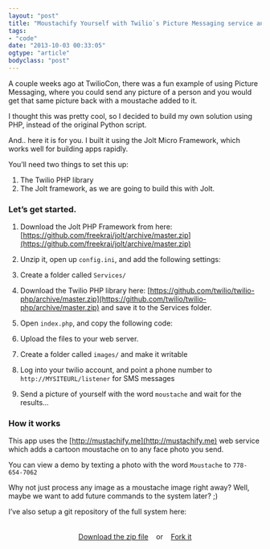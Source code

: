 ```yaml
---
layout: "post"
title: "Moustachify Yourself with Twilio`s Picture Messaging service and PHP"
tags: 
- "code"
date: "2013-10-03 00:33:05"
ogtype: "article"
bodyclass: "post"
---
```


A couple weeks ago at TwilioCon, there was a fun example of using Picture Messaging, where you could send any picture of a person and you would get that same picture back with a moustache added to it.

I thought this was pretty cool, so I decided to build my own solution using PHP, instead of the original Python script.

And.. here it is for you. I built it using the Jolt Micro Framework, which works well for building apps rapidly.

You’ll need two things to set this up:

1. The Twilio PHP library
2. The Jolt framework, as we are going to build this with Jolt.

### Let’s get started.

1. Download the Jolt PHP Framework from here: [https://github.com/freekrai/jolt/archive/master.zip](https://github.com/freekrai/jolt/archive/master.zip)

2. Unzip it, open up `config.ini`, and add the following settings:  

<script src="https://gist.github.com/6812688.js"></script>

3. Create a folder called `Services/`

4. Download the Twilio PHP library here: [https://github.com/twilio/twilio-php/archive/master.zip](https://github.com/twilio/twilio-php/archive/master.zip) and save it to the Services folder.

5. Open `index.php`, and copy the following code:  

<script src="https://gist.github.com/6812751.js"></script>

6. Upload the files to your web server.

7. Create a folder called `images/` and make it writable

8. Log into your twilio account, and point a phone number to `http://MYSITEURL/listener` for SMS messages

9. Send a picture of yourself with the word `moustache` and wait for the results…

### How it works

This app uses the [http://mustachify.me](http://mustachify.me) web service which adds a cartoon moustache on to any face photo you send.

You can view a demo by texting a photo with the word `Moustache` to `778-654-7062`

Why not just process any image as a moustache image right away? Well, maybe we want to add future commands to the system later? ;)

I’ve also setup a git repository of the full system here:

<div class="well" style="padding:5px; text-align:center;">

[Download the zip file](https://github.com/freekrai/Twilio-Moustachify/archive/master.zip)    or    [Fork it](https://github.com/freekrai/Twilio-Moustachify/)

</div>